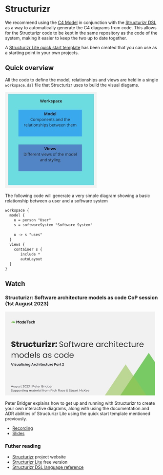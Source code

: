 # Structurizr
We recommend using the [C4 Model](https://c4model.com/) in conjunction with the [Structurizr DSL](https://github.com/structurizr/dsl) as a way to automatically generate the C4 diagrams from code. This allows for the Structurizr code to be kept in the same repository as the code of the system, making it easier to keep the two up to date together.

A [Structurizr Lite quick start template](https://github.com/madetech/structurizr-template) has been created that you can use as a starting point in your own projects. 

## Quick overview
All the code to define the model, relationships and views are held in a single `workspace.dsl` file that Structurizr uses to build the visual diagams.

![Structurizr workspace](/images/structurizr_workspace.jpg)

The following code will generate a very simple diagram showing a basic relationship between a user and a software system
```
workspace {
  model {
    u = person "User"
    s = softwareSystem "Software System" 

    u -> s "uses"
  }
  views {
    container s {
       include *
       autoLayout
  }
}
```

## Watch
### Structurizr: Software architecture models as code CoP session (1st August 2023)
[![Software architecture models as code](/images/structurizr.jpg)](https://drive.google.com/file/d/1mJ2TpHPmiwDel0GhoIQdVv87cXfTwLCf/view)

Peter Bridger explains how to get up and running with Structurizr to create your own interactive diagrams, along with using the documentation and ADR abilities of Structurizr Lite using the quick start template mentioned previously.

- [Recording](https://drive.google.com/file/d/1mJ2TpHPmiwDel0GhoIQdVv87cXfTwLCf/view)
- [Slides](https://docs.google.com/presentation/d/1WDT0kEZoicyoUUp96QXznWwGv8lmvfAno0s_irAkXX0/edit#slide=id.g25db1f62abd_0_0)

### Futher reading
- [Structurizr](https://structurizr.com/) project website
- [Structurizr Lite](https://structurizr.com/help/lite) free version
- [Structurizr DSL language reference](https://github.com/structurizr/dsl/blob/master/docs/language-reference.md)
